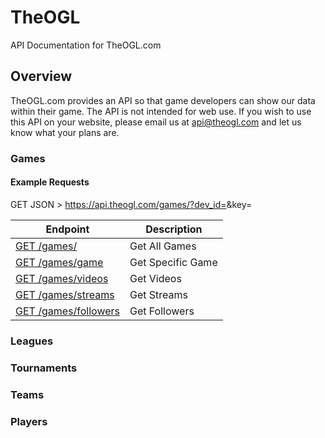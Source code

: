 # TheOGL
API Documentation for TheOGL.com

## Overview

TheOGL.com provides an API so that game developers can show our data within their game. The API is not intended for web use. If you wish to use this API on your website, please email us at api@theogl.com and let us know what your plans are.

### Games

#### Example Requests

GET JSON > https://api.theogl.com/games/?dev_id=<id>&key=<api key>

| Endpoint | Description |
| ---- | --------------- |
| [GET /games/](/games) | Get All Games |
| [GET /games/game](/games.md#game) | Get Specific Game |
| [GET /games/videos](/games#videos) | Get Videos |
| [GET /games/streams](/games#streams) | Get Streams |
| [GET /games/followers](/games#streams) | Get Followers |

### Leagues

### Tournaments

### Teams

### Players

